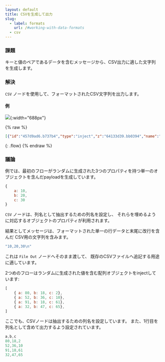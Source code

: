 ```yaml
---
layout: default
title: CSVを生成して出力
slug:
  - label: formats
    url: /#working-with-data-formats
  - csv
---
```


### 課題

キーと値のペアであるデータを含むメッセージから、CSV出力に適した文字列を生成します。

### 解決

<code class="node">CSV</code> ノードを使用して、フォーマットされたCSV文字列を出力します。

#### 例

![](/images/basic/generate-csv.png){:width="688px"}

{% raw %}
~~~json
[{"id":"457d9ad6.b737b4","type":"inject","z":"64133d39.bb0394","name":"single","topic":"","payload":"","payloadType":"date","repeat":"","crontab":"","once":false,"onceDelay":0.1,"x":90,"y":640,"wires":[["1e05fafd.887b05"]]},{"id":"1e05fafd.887b05","type":"change","z":"64133d39.bb0394","name":"Generate single payload","rules":[{"t":"set","p":"payload","pt":"msg","to":"{ \"a\":$floor(100*$random()),\"b\":$floor(100*$random()),\"c\":$floor(100*$random())}","tot":"jsonata"}],"action":"","property":"","from":"","to":"","reg":false,"x":270,"y":640,"wires":[["e9546682.b39898"]]},{"id":"e9546682.b39898","type":"csv","z":"64133d39.bb0394","name":"","sep":",","hdrin":"","hdrout":false,"multi":"one","ret":"\\n","temp":"a,b,c","skip":"0","x":450,"y":640,"wires":[["f83ad3b0.78d32"]]},{"id":"f83ad3b0.78d32","type":"debug","z":"64133d39.bb0394","name":"","active":true,"tosidebar":true,"console":false,"tostatus":false,"complete":"false","x":590,"y":640,"wires":[]},{"id":"ae242f2c.d1c8a","type":"inject","z":"64133d39.bb0394","name":"array","topic":"","payload":"","payloadType":"date","repeat":"","crontab":"","once":false,"onceDelay":0.1,"x":90,"y":700,"wires":[["7535f521.4a88bc"]]},{"id":"7535f521.4a88bc","type":"change","z":"64133d39.bb0394","name":"Generate array payload","rules":[{"t":"set","p":"payload","pt":"msg","to":"[\t    { \"a\":$floor(100*$random()),\"b\":$floor(100*$random()),\"c\":$floor(100*$random())},\t    { \"a\":$floor(100*$random()),\"b\":$floor(100*$random()),\"c\":$floor(100*$random())},\t    { \"a\":$floor(100*$random()),\"b\":$floor(100*$random()),\"c\":$floor(100*$random())},\t    { \"a\":$floor(100*$random()),\"b\":$floor(100*$random()),\"c\":$floor(100*$random())}\t]","tot":"jsonata"}],"action":"","property":"","from":"","to":"","reg":false,"x":270,"y":700,"wires":[["f4e0465f.ef0338"]]},{"id":"f4e0465f.ef0338","type":"csv","z":"64133d39.bb0394","name":"","sep":",","hdrin":"","hdrout":true,"multi":"one","ret":"\\n","temp":"a,b,c","skip":"0","x":450,"y":700,"wires":[["6eb67fdf.58626"]]},{"id":"6eb67fdf.58626","type":"debug","z":"64133d39.bb0394","name":"","active":true,"tosidebar":true,"console":false,"tostatus":false,"complete":"false","x":590,"y":700,"wires":[]}]
~~~
{: .flow}
{% endraw %}

### 議論

例では、最初のフローがランダムに生成された3つのプロパティを持つ単一のオブジェクトを含んだpayloadを生成しています。

```javascript
{
    a: 10,
    b: 20,
    c: 30
}
```

<code class="node">CSV</code> ノードは、列名として抽出するための列名を設定し、
それらを埋めるように対応するオブジェクトのプロパティが利用されます。

結果としてメッセージは、フォーマットされた単一の行データと末尾に改行を含んだ
CSV用の文字列を含みます。

```javascript
"10,20,30\n"
```

これは <code class="node">File Out</code> ノードへそのまま渡して、
既存のCSVファイルへ追記する用途に適しています。

2つめのフローはランダムに生成された値を含む配列オブジェクトをinjectしています:

```javascript
[
    { a: 80, b: 18, c: 2},
    { a: 52, b: 36, c: 10},
    { a: 91, b: 18, c: 61},
    { a: 32, b: 47, c: 65},
]
```

ここでも、CSVノードは抽出するための列名を設定しています。
また、1行目を列名として含めて出力するよう設定されています。

```javascript
a,b,c
80,18,2
52,36,10
91,18,61
32,47,65
```
